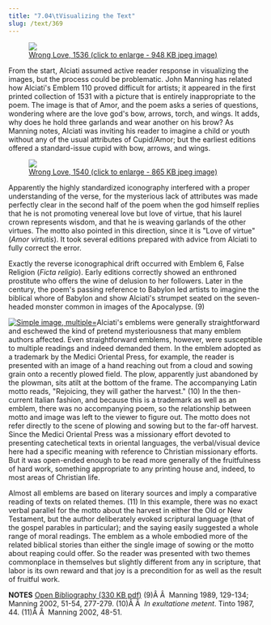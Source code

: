 ```yaml
---
title: "7.04\tVisualizing the Text"
slug: /text/369
---
```

<p style="text-align: center;"></p>


<figure class="mkdn-figure">
    <a href="images_full//7.00_Chapter_Seven/HFS_029.01.jpg" class="mkdn-image-link">
    <img class="mkdn-image" src="images_full//7.00_Chapter_Seven/HFS_029.01.jpg" />
    <figcaption class="mkdn-figcaption">Wrong Love, 1536 (click to enlarge - 948 KB jpeg image)</figcaption>
    </a>
</figure>

From the start, Alciati assumed active reader response in visualizing the images, but the process could be problematic. John Manning has related how Alciati's Emblem 110 proved difficult for artists; it appeared in the first printed collection of 1531 with a picture that is entirely inappropriate to the poem. The image is that of Amor, and the poem asks a series of questions, wondering where are the love god's bow, arrows, torch, and wings. It adds, why does he hold three garlands and wear another on his brow? As Manning notes, Alciati was inviting his reader to imagine a child or youth without any of the usual attributes of Cupid/Amor; but the earliest editions offered a standard-issue cupid with bow, arrows, and wings.
<p style="text-align: center;"></p>


<figure class="mkdn-figure">
    <a href="images_full//7.00_Chapter_Seven/HFS_026.03.jpg" class="mkdn-image-link">
    <img class="mkdn-image" src="images_full//7.00_Chapter_Seven/HFS_026.03.jpg" />
    <figcaption class="mkdn-figcaption">Wrong Love, 1540 (click to enlarge - 865 KB jpeg image)</figcaption>
    </a>
</figure>

Apparently the highly standardized iconography interfered with a proper understanding of the verse, for the mysterious lack of attributes was made perfectly clear in the second half of the poem when the god himself replies that he is not promoting venereal love but love of virtue, that his laurel crown represents wisdom, and that he is weaving garlands of the other virtues. The motto also pointed in this direction, since it is "Love of virtue" (<em>Amor virtutis</em>). It took several editions prepared with advice from Alciati to fully correct the error.

Exactly the reverse iconographical drift occurred with Emblem 6, False Religion (<em>Ficta religio</em>). Early editions correctly showed an enthroned prostitute who offers the wine of delusion to her followers. Later in the century, the poem's passing reference to Babylon led artists to imagine the biblical whore of Babylon and show Alciati's strumpet seated on the seven-headed monster common in images of the Apocalypse. (9)
<p style="text-align: center;"></p>

<a rel="pop-up" href="http://www.humanismforsale.org/text/images_full/7.00_Chapter_Seven/Wing-ZP-535.M4677,-Alphabetum-arabicum,-detail-of-emblamatic.jpg"><img class="size-full wp-image-958" title="wing-zp-535m4677-alphabetum-arabicum-detail-of-emblamatic-thumb" src="http://www.humanismforsale.org/text/wp-content/uploads/2008/09/wing-zp-535m4677-alphabetum-arabicum-detail-of-emblamatic-thumb.jpg" alt="Simple image, multiple=" /></a>Alciati's emblems were generally straightforward and eschewed the kind of pretend mysteriousness that many emblem authors affected. Even straightforward emblems, however, were susceptible to multiple readings and indeed demanded them. In the emblem adopted as a trademark by the Medici Oriental Press, for example, the reader is presented with an image of a hand reaching out from a cloud and sowing grain onto a recently plowed field. The plow, apparently just abandoned by the plowman, sits atilt at the bottom of the frame. The accompanying Latin motto reads, "Rejoicing, they will gather the harvest." (10) In the then-current Italian fashion, and because this is a trademark as well as an emblem, there was no accompanying poem, so the relationship between motto and image was left to the viewer to figure out. The motto does not refer directly to the scene of plowing and sowing but to the far-off harvest. Since the Medici Oriental Press was a missionary effort devoted to presenting catechetical texts in oriental languages, the verbal/visual device here had a specific meaning with reference to Christian missionary efforts. But it was open-ended enough to be read more generally of the fruitfulness of hard work, something appropriate to any printing house and, indeed, to most areas of Christian life.

Almost all emblems are based on literary sources and imply a comparative reading of texts on related themes. (11) In this example, there was no exact verbal parallel for the motto about the harvest in either the Old or New Testament, but the author deliberately evoked scriptural language (that of the gospel parables in particular); and the saying easily suggested a whole range of moral readings. The emblem as a whole embodied more of the related biblical stories than either the single image of sowing or the motto about reaping could offer. So the reader was presented with two themes commonplace in themselves but slightly different from any in scripture, that labor is its own reward and that joy is a precondition for as well as the result of fruitful work.

<strong>NOTES</strong>
<a href="http://www.humanismforsale.org/bibliography.pdf" target="new">Open Bibliography (330 KB pdf)</a>
(9)Â Â  Manning 1989, 129-134; Manning 2002, 51-54, 277-279.
(10)Â Â  <em>In exultatione metent</em>. Tinto 1987, 44.
(11)Â Â  Manning 2002, 48-51.
